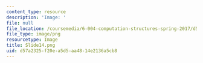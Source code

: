 ```yaml
---
content_type: resource
description: 'Image: '
file: null
file_location: /coursemedia/6-004-computation-structures-spring-2017/d57a2325f20ea5d5aa4814e2136a5cb8_Slide14.png
file_type: image/png
resourcetype: Image
title: Slide14.png
uid: d57a2325-f20e-a5d5-aa48-14e2136a5cb8
---
```

